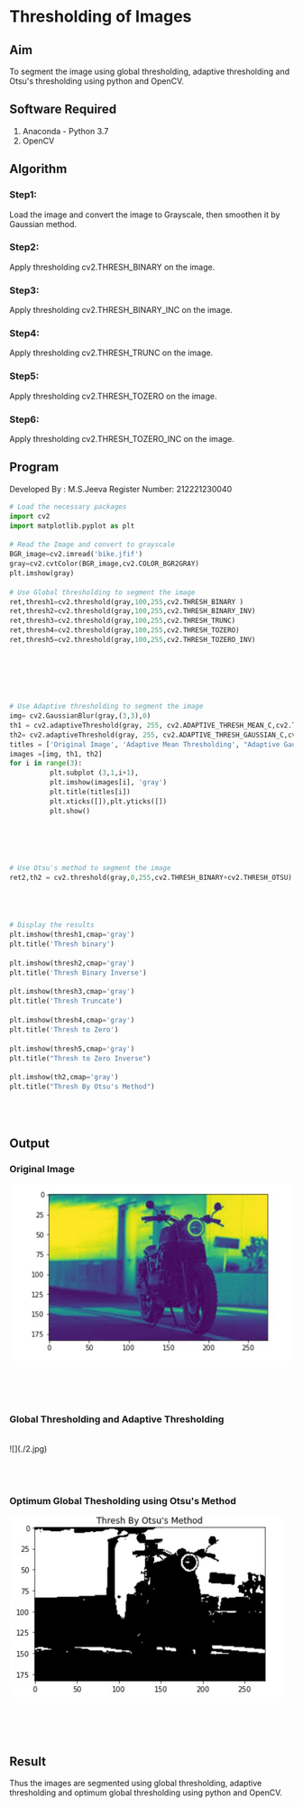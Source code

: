 # Thresholding of Images
## Aim
To segment the image using global thresholding, adaptive thresholding and Otsu's thresholding using python and OpenCV.

## Software Required
1. Anaconda - Python 3.7
2. OpenCV

## Algorithm

### Step1:
Load the image and convert the image to Grayscale, then smoothen it by Gaussian method.
<br>

### Step2:
Apply thresholding cv2.THRESH_BINARY on the image.
<br>

### Step3:
Apply thresholding cv2.THRESH_BINARY_INC on the image.
<br>

### Step4:
Apply thresholding cv2.THRESH_TRUNC on the image.
<br>

### Step5:
Apply thresholding cv2.THRESH_TOZERO on the image.
<br>

### Step6:
Apply thresholding cv2.THRESH_TOZERO_INC on the image.

## Program

Developed By : M.S.Jeeva
Register Number: 212221230040


```python
# Load the necessary packages
import cv2
import matplotlib.pyplot as plt

# Read the Image and convert to grayscale
BGR_image=cv2.imread('bike.jfif')
gray=cv2.cvtColor(BGR_image,cv2.COLOR_BGR2GRAY)
plt.imshow(gray)

# Use Global thresholding to segment the image
ret,thresh1=cv2.threshold(gray,100,255,cv2.THRESH_BINARY )
ret,thresh2=cv2.threshold(gray,100,255,cv2.THRESH_BINARY_INV)
ret,thresh3=cv2.threshold(gray,100,255,cv2.THRESH_TRUNC)
ret,thresh4=cv2.threshold(gray,100,255,cv2.THRESH_TOZERO)
ret,thresh5=cv2.threshold(gray,100,255,cv2.THRESH_TOZERO_INV)






# Use Adaptive thresholding to segment the image
img= cv2.GaussianBlur(gray,(3,3),0)
th1 = cv2.adaptiveThreshold(gray, 255, cv2.ADAPTIVE_THRESH_MEAN_C,cv2.THRESH_BINARY, 11,2) 
th2= cv2.adaptiveThreshold(gray, 255, cv2.ADAPTIVE_THRESH_GAUSSIAN_C,cv2.THRESH_BINARY, 11,2)
titles = ['Original Image', 'Adaptive Mean Thresholding', "Adaptive Gaussian Thresholding"]
images =[img, th1, th2]
for i in range(3):
          plt.subplot (3,1,i+1),
          plt.imshow(images[i], 'gray')
          plt.title(titles[i])
          plt.xticks([]),plt.yticks([])
          plt.show()





# Use Otsu's method to segment the image 
ret2,th2 = cv2.threshold(gray,0,255,cv2.THRESH_BINARY+cv2.THRESH_OTSU)




# Display the results
plt.imshow(thresh1,cmap='gray')
plt.title('Thresh binary')

plt.imshow(thresh2,cmap='gray')
plt.title('Thresh Binary Inverse')

plt.imshow(thresh3,cmap='gray')
plt.title('Thresh Truncate')

plt.imshow(thresh4,cmap='gray')
plt.title('Thresh to Zero')

plt.imshow(thresh5,cmap='gray')
plt.title("Thresh to Zero Inverse")

plt.imshow(th2,cmap='gray')
plt.title("Thresh By Otsu's Method")





```
## Output

### Original Image
![](./1.jpg)
<br>
<br>
<br>
<br>
<br>

### Global Thresholding and Adaptive Thresholding
<br>
![](./2.jpg)
<br>
<br>
<br>
<br>



### Optimum Global Thesholding using Otsu's Method
![](./3.jpg)
<br>
<br>
<br>
<br>
<br>


## Result
Thus the images are segmented using global thresholding, adaptive thresholding and optimum global thresholding using python and OpenCV.

